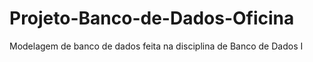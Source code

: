 # Projeto-Banco-de-Dados-Oficina
Modelagem de banco de dados feita na disciplina de Banco de Dados I
